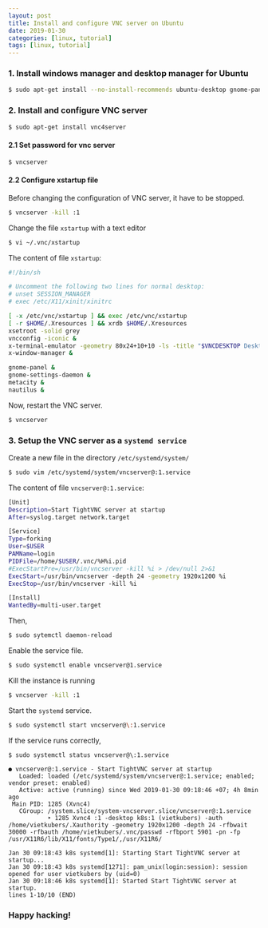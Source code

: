 ```yaml
---
layout: post
title: Install and configure VNC server on Ubuntu
date: 2019-01-30
categories: [linux, tutorial]
tags: [linux, tutorial]
---
```


### 1. Install windows manager and desktop manager for Ubuntu

```sh
$ sudo apt-get install --no-install-recommends ubuntu-desktop gnome-panel gnome-settings-daemon metacity nautilus gnome-terminal gnome-core
```

### 2. Install and configure VNC server
```sh
$ sudo apt-get install vnc4server
```

#### 2.1 Set password for vnc server
```sh
$ vncserver
```

#### 2.2 Configure xstartup file
Before changing the configuration of VNC server, it have to be stopped.
```sh
$ vncserver -kill :1
```

Change the file `xstartup` with a text editor
```sh
$ vi ~/.vnc/xstartup
```

The content of file `xstartup`:
```sh
#!/bin/sh

# Uncomment the following two lines for normal desktop:
# unset SESSION_MANAGER
# exec /etc/X11/xinit/xinitrc

[ -x /etc/vnc/xstartup ] && exec /etc/vnc/xstartup
[ -r $HOME/.Xresources ] && xrdb $HOME/.Xresources
xsetroot -solid grey
vncconfig -iconic &
x-terminal-emulator -geometry 80x24+10+10 -ls -title "$VNCDESKTOP Desktop" &
x-window-manager &

gnome-panel &
gnome-settings-daemon &
metacity &
nautilus &
```

Now, restart the VNC server.
```sh
$ vncserver
```

### 3. Setup the VNC server as a `systemd service`

Create a new file in the directory `/etc/systemd/system/`

```sh
$ sudo vim /etc/systemd/system/vncserver@:1.service
```

The content of file `vncserver@:1.service`:
```sh
[Unit]
Description=Start TightVNC server at startup
After=syslog.target network.target

[Service]
Type=forking
User=$USER
PAMName=login
PIDFile=/home/$USER/.vnc/%H%i.pid
#ExecStartPre=/usr/bin/vncserver -kill %i > /dev/null 2>&1
ExecStart=/usr/bin/vncserver -depth 24 -geometry 1920x1200 %i
ExecStop=/usr/bin/vncserver -kill %i

[Install]
WantedBy=multi-user.target
```

Then,
```sh
$ sudo sytemctl daemon-reload
```

Enable the service file.
```sh
$ sudo systemctl enable vncserver@1.service
```

Kill the instance is running
```sh
$ vncserver -kill :1
```

Start the `systemd` service.
```sh
$ sudo systemctl start vncserver@\:1.service
```

If the service runs correctly,
```
$ sudo systemctl status vncserver@\:1.service

● vncserver@:1.service - Start TightVNC server at startup
   Loaded: loaded (/etc/systemd/system/vncserver@:1.service; enabled; vendor preset: enabled)
   Active: active (running) since Wed 2019-01-30 09:18:46 +07; 4h 8min ago
 Main PID: 1285 (Xvnc4)
   CGroup: /system.slice/system-vncserver.slice/vncserver@:1.service
           ‣ 1285 Xvnc4 :1 -desktop k8s:1 (vietkubers) -auth /home/vietkubers/.Xauthority -geometry 1920x1200 -depth 24 -rfbwait 30000 -rfbauth /home/vietkubers/.vnc/passwd -rfbport 5901 -pn -fp /usr/X11R6/lib/X11/fonts/Type1/,/usr/X11R6/

Jan 30 09:18:43 k8s systemd[1]: Starting Start TightVNC server at startup...
Jan 30 09:18:43 k8s systemd[1271]: pam_unix(login:session): session opened for user vietkubers by (uid=0)
Jan 30 09:18:46 k8s systemd[1]: Started Start TightVNC server at startup.
lines 1-10/10 (END)
```

### Happy hacking!

